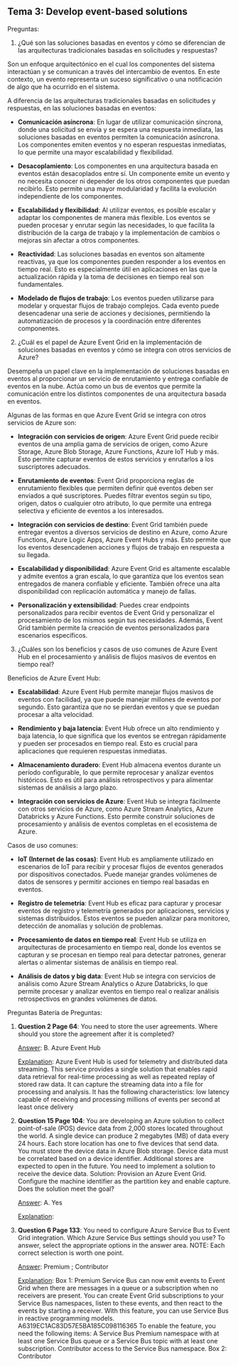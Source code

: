 ## Tema 3: Develop event-based solutions

Preguntas:

1. ¿Qué son las soluciones basadas en eventos y cómo se diferencian de las arquitecturas
   tradicionales basadas en solicitudes y respuestas?

Son un enfoque arquitectónico en el cual los componentes del sistema interactúan y se comunican a través del intercambio de eventos. En este contexto, un evento representa un suceso significativo o una notificación de algo que ha ocurrido en el sistema.

A diferencia de las arquitecturas tradicionales basadas en solicitudes y respuestas, en las soluciones basadas en eventos:

- **Comunicación asíncrona**: En lugar de utilizar comunicación síncrona, donde una solicitud se envía y se espera una respuesta inmediata, las soluciones basadas en eventos permiten la comunicación asíncrona. Los componentes emiten eventos y no esperan respuestas inmediatas, lo que permite una mayor escalabilidad y flexibilidad.

- **Desacoplamiento**: Los componentes en una arquitectura basada en eventos están desacoplados entre sí. Un componente emite un evento y no necesita conocer ni depender de los otros componentes que puedan recibirlo. Esto permite una mayor modularidad y facilita la evolución independiente de los componentes.

- **Escalabilidad y flexibilidad**: Al utilizar eventos, es posible escalar y adaptar los componentes de manera más flexible. Los eventos se pueden procesar y enrutar según las necesidades, lo que facilita la distribución de la carga de trabajo y la implementación de cambios o mejoras sin afectar a otros componentes.

- **Reactividad**: Las soluciones basadas en eventos son altamente reactivas, ya que los componentes pueden responder a los eventos en tiempo real. Esto es especialmente útil en aplicaciones en las que la actualización rápida y la toma de decisiones en tiempo real son fundamentales.

- **Modelado de flujos de trabajo**: Los eventos pueden utilizarse para modelar y orquestar flujos de trabajo complejos. Cada evento puede desencadenar una serie de acciones y decisiones, permitiendo la automatización de procesos y la coordinación entre diferentes componentes.



2. ¿Cuál es el papel de Azure Event Grid en la implementación de soluciones basadas en
   eventos y cómo se integra con otros servicios de Azure?

Desempeña un papel clave en la implementación de soluciones basadas en eventos al proporcionar un servicio de enrutamiento y entrega confiable de eventos en la nube. Actúa como un bus de eventos que permite la comunicación entre los distintos componentes de una arquitectura basada en eventos.

Algunas de las formas en que Azure Event Grid se integra con otros servicios de Azure son:

- **Integración con servicios de origen**: Azure Event Grid puede recibir eventos de una amplia gama de servicios de origen, como Azure Storage, Azure Blob Storage, Azure Functions, Azure IoT Hub y más. Esto permite capturar eventos de estos servicios y enrutarlos a los suscriptores adecuados.

- **Enrutamiento de eventos**: Event Grid proporciona reglas de enrutamiento flexibles que permiten definir qué eventos deben ser enviados a qué suscriptores. Puedes filtrar eventos según su tipo, origen, datos o cualquier otro atributo, lo que permite una entrega selectiva y eficiente de eventos a los interesados.

- **Integración con servicios de destino**: Event Grid también puede entregar eventos a diversos servicios de destino en Azure, como Azure Functions, Azure Logic Apps, Azure Event Hubs y más. Esto permite que los eventos desencadenen acciones y flujos de trabajo en respuesta a su llegada.

- **Escalabilidad y disponibilidad**: Azure Event Grid es altamente escalable y admite eventos a gran escala, lo que garantiza que los eventos sean entregados de manera confiable y eficiente. También ofrece una alta disponibilidad con replicación automática y manejo de fallas.

- **Personalización y extensibilidad**: Puedes crear endpoints personalizados para recibir eventos de Event Grid y personalizar el procesamiento de los mismos según tus necesidades. Además, Event Grid también permite la creación de eventos personalizados para escenarios específicos.

  

3. ¿Cuáles son los beneficios y casos de uso comunes de Azure Event Hub en el procesamiento y análisis de flujos masivos de eventos en tiempo real?

Beneficios de Azure Event Hub:

- **Escalabilidad**: Azure Event Hub permite manejar flujos masivos de eventos con facilidad, ya que puede manejar millones de eventos por segundo. Esto garantiza que no se pierdan eventos y que se puedan procesar a alta velocidad.

- **Rendimiento y baja latencia**: Event Hub ofrece un alto rendimiento y baja latencia, lo que significa que los eventos se entregan rápidamente y pueden ser procesados en tiempo real. Esto es crucial para aplicaciones que requieren respuestas inmediatas.

- **Almacenamiento duradero**: Event Hub almacena eventos durante un período configurable, lo que permite reprocesar y analizar eventos históricos. Esto es útil para análisis retrospectivos y para alimentar sistemas de análisis a largo plazo.

- **Integración con servicios de Azure**: Event Hub se integra fácilmente con otros servicios de Azure, como Azure Stream Analytics, Azure Databricks y Azure Functions. Esto permite construir soluciones de procesamiento y análisis de eventos completas en el ecosistema de Azure.

Casos de uso comunes:

- **IoT (Internet de las cosas)**: Event Hub es ampliamente utilizado en escenarios de IoT para recibir y procesar flujos de eventos generados por dispositivos conectados. Puede manejar grandes volúmenes de datos de sensores y permitir acciones en tiempo real basadas en eventos.

- **Registro de telemetría**: Event Hub es eficaz para capturar y procesar eventos de registro y telemetría generados por aplicaciones, servicios y sistemas distribuidos. Estos eventos se pueden analizar para monitoreo, detección de anomalías y solución de problemas.

- **Procesamiento de datos en tiempo real**: Event Hub se utiliza en arquitecturas de procesamiento en tiempo real, donde los eventos se capturan y se procesan en tiempo real para detectar patrones, generar alertas o alimentar sistemas de análisis en tiempo real.

- **Análisis de datos y big data**: Event Hub se integra con servicios de análisis como Azure Stream Analytics o Azure Databricks, lo que permite procesar y analizar eventos en tiempo real o realizar análisis retrospectivos en grandes volúmenes de datos.



Preguntas Batería de Preguntas: 

1. **Question 2 Page 64**: You need to store the user agreements. Where should you store the agreement after it is completed?

   <u>Answer</u>: B. Azure Event Hub

   <u>Explanation</u>: Azure Event Hub is used for telemetry and distributed data streaming.
   This service provides a single solution that enables rapid data retrieval for real-time processing as well as
   repeated replay of stored raw data. It can capture the streaming data into a file for processing and analysis.
   It has the following characteristics:
   low latency
   capable of receiving and processing millions of events per second
   at least once delivery

   

2. **Question 15 Page 104**: You are developing an Azure solution to collect point-of-sale (POS) device data from 2,000 stores located
   throughout the world. A single device can produce 2 megabytes (MB) of data every 24 hours. Each store
   location has one to five devices that send data.
   You must store the device data in Azure Blob storage. Device data must be correlated based on a device
   identifier. Additional stores are expected to open in the future.
   You need to implement a solution to receive the device data.
   Solution: Provision an Azure Event Grid. Configure the machine identifier as the partition key and enable
   capture.
   Does the solution meet the goal?

   <u>Answer</u>: A. Yes

   <u>Explanation</u>: 



3. **Question 6 Page 133**: You need to configure Azure Service Bus to Event Grid integration.
   Which Azure Service Bus settings should you use? To answer, select the appropriate options in the answer
   area.
   NOTE: Each correct selection is worth one point.

   <u>Answer</u>: Premium ; Contributor

   <u>Explanation</u>: Box 1: Premium
   Service Bus can now emit events to Event Grid when there are messages in a queue or a subscription
   when no receivers are present. You can create Event Grid subscriptions to your Service Bus namespaces,
   listen to these events, and then react to the events by starting a receiver. With this feature, you can use
   Service Bus in reactive programming models.
   A6319EC1AC83D57E5BA185C098116365
   To enable the feature, you need the following items:
   A Service Bus Premium namespace with at least one Service Bus queue or a Service Bus topic with at
   least one subscription.
   Contributor access to the Service Bus namespace.
   Box 2: Contributor